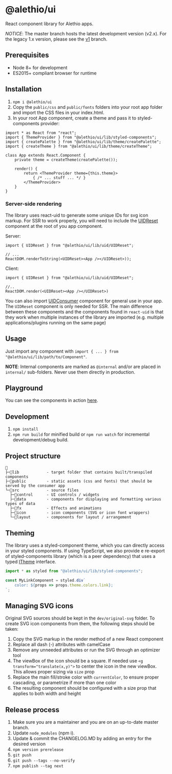 # @alethio/ui

React component library for Alethio apps.

*NOTICE*: The master branch hosts the latest development version (v2.x). For the legacy 1.x version, please see the [v1](../../tree/v1) branch.

## Prerequisites

- Node 8+ for development
- ES2015+ compliant browser for runtime

## Installation

1. `npm i @alethio/ui`
2. Copy the `public/css` and `public/fonts` folders into your root app folder and import the CSS files in your index.html.
3. In your root App component, create a theme and pass it to styled-components provider:

```tsx
import * as React from "react";
import { ThemeProvider } from "@alethio/ui/lib/styled-components";
import { createPalette } from "@alethio/ui/lib/theme/createPalette";
import { createTheme } from "@alethio/ui/lib/theme/createTheme";

class App extends React.Component {
    private theme = createTheme(createPalette());

    render() {
        return <ThemeProvider theme={this.theme}>
            { /* ... stuff ... */ }
        </ThemeProvider>
    }
}
```

### Server-side rendering

The library uses react-uid to generate some unique IDs for svg icon markup. For SSR to work properly, you will need to include the [UIDReset](./uid/UIDReset.tsx) component at the root of you app component.

Server:
```tsx
import { UIDReset } from "@alethio/ui/lib/uid/UIDReset";

// ...
ReactDOM.renderToString(<UIDReset><App /></UIDReset>));
```

Client:
```tsx
import { UIDReset } from "@alethio/ui/lib/uid/UIDReset";

//..
ReactDOM.render(<UIDReset><App /></UIDReset>)
```

You can also import [UIDConsumer](./id/UIDConsumer.tsx) component for general use in your app. The `UIDReset` component is only needed for SSR. The main difference between these components and the components found in `react-uid` is that they work when multiple instances of the library are imported (e.g. multiple applications/plugins running on the same page)

## Usage

Just import any component with `import { ... } from "@alethio/ui/lib/path/to/Component"`.

**NOTE**: Internal components are marked as `@internal` and/or are placed in `internal/` sub-folders. Never use them directly in production.

## Playground

You can see the components in action [here](https://alethio.github.io/ui).

## Development

1. `npm install`
2. `npm run build` for minified build or `npm run watch` for incremental development/debug build.

## Project structure
```
📁
├─📁lib            - target folder that contains built/transpiled components
├─📁public         - static assets (css and fonts) that should be served by the consumer app
└─📁src            - source files
  ├─📁control      - UI controls / widgets
  ├─📁data         - components for displaying and formatting various types of data
  ├─📁fx           - Effects and animations
  ├─📁icon         - icon components (SVG or icon font wrappers)
  └─📁layout       - components for layout / arrangement
```

## Theming

The library uses a styled-component theme, which you can directly access in your styled components. If using TypeScript, we also provide e re-export of styled-components library (which is a peer dependency) that uses a typed [ITheme](./src/theme/ITheme.ts) interface.

```ts
import * as styled from "@alethio/ui/lib/styled-components";

const MyLinkComponent = styled.div`
    color: ${props => props.theme.colors.link};
`;
```

## Managing SVG icons

Original SVG sources should be kept in the `dev/original-svg` folder. To create SVG icon components from them, the following steps should be taken:

1. Copy the SVG markup in the render method of a new React component
2. Replace all dash (-) attributes with camelCase
3. Remove any unneeded attributes or run the SVG through an optimizer tool
4. The viewBox of the icon should be a square. If needed use `<g transform="translate(x,y)">` to center the icon in the new viewBox. This allows proper sizing via `size` prop
5. Replace the main fill/stroke color with `currentColor`, to ensure proper cascading, or parametrize if more than one color
6. The resulting component should be configured with a size prop that applies to both width and height

## Release process

1. Make sure you are a maintainer and you are on an up-to-date master branch.
2. Update `node_modules` (npm i).
3. Update & commit the CHANGELOG.MD by adding an entry for the desired version
4. `npm version prerelease`
5. `git push`
6. `git push --tags --no-verify`
7. `npm publish --tag next`
